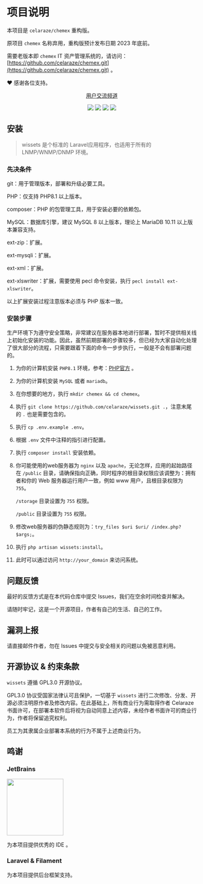 # 项目说明

本项目是 `celaraze/chemex` 重构版。

原项目 `chemex` 名称弃用，重构版预计发布日期 2023 年底前。

需要老版本即 `chemex` IT
资产管理系统的，请访问：[https://github.com/celaraze/chemex.git](https://github.com/celaraze/chemex.git) 。

❤ 感谢各位支持。

<p align="center">
    <a href="https://pd.qq.com/s/sknbyfnh">用户交流频道</a>
</p>

<p align="center">
    <img src="https://img.shields.io/badge/Latest Release-WIP-orange" />
    <img src="https://img.shields.io/badge/PHP-8.1+-green" />
    <img src="https://img.shields.io/badge/MySQL-8+-blueviolet" />
    <img src="https://img.shields.io/badge/License-GPL3.0-blue" />
</p>

## 安装

> wissets 是个标准的 Laravel应用程序，也适用于所有的 LNMP/WNMP/DNMP 环境。

### 先决条件

git：用于管理版本，部署和升级必要工具。

PHP：仅支持 PHP8.1 以上版本。

composer：PHP 的包管理工具，用于安装必要的依赖包。

MySQL：数据库引擎，建议 MySQL 8 以上版本，理论上 MariaDB 10.11 以上版本兼容支持。

ext-zip：扩展。

ext-mysqli：扩展。

ext-xml：扩展。

ext-xlswriter：扩展，需要使用 pecl 命令安装，执行 `pecl install ext-xlswriter`。

以上扩展安装过程注意版本必须与 PHP 版本一致。

### 安装步骤

生产环境下为遵守安全策略，非常建议在服务器本地进行部署，暂时不提供相关线上初始化安装的功能。因此，虽然前期部署的步骤较多，但已经为大家自动化处理了很大部分的流程，只需要跟着下面的命令一步步执行，一般是不会有部署问题的。

1. 为你的计算机安装 `PHP8.1` 环境，参考：[PHP官方](https://www.php.net/downloads) 。

2. 为你的计算机安装 `MySQL` 或者 `mariadb`。

3. 在你想要的地方，执行 `mkdir chemex && cd chemex`。

4. 执行 `git clone https://github.com/celaraze/wissets.git .`，注意末尾的 `.` 也是需要包含的。

5. 执行 `cp .env.example .env`。

6. 根据 `.env` 文件中注释的指引进行配置。

7. 执行 `composer install` 安装依赖。

8. 你可能使用的web服务器为 `nginx` 以及 `apache`，无论怎样，应用的起始路径在 `/public` 目录，请确保指向正确，同时程序的根目录权限应该调整为：拥有者和你的
   Web 服务器运行用户一致，例如 www
   用户，且根目录权限为 `755`。

   `/storage` 目录设置为 `755` 权限。

   `/public` 目录设置为 `755` 权限。

9. 修改web服务器的伪静态规则为：`try_files $uri $uri/ /index.php?$args;`。

10. 执行 `php artisan wissets:install`。

11. 此时可以通过访问 `http://your_domain` 来访问系统。

## 问题反馈

最好的反馈方式是在本代码仓库中提交 Issues，我们在空余时间检查并解决。

请随时牢记，这是一个开源项目，作者有自己的生活、自己的工作。

## 漏洞上报

请直接邮件作者，勿在 Issues 中提交与安全相关的问题以免被恶意利用。

## 开源协议 & 约束条款

`wissets` 遵循 GPL3.0 开源协议。

GPL3.0 协议受国家法律认可且保护，一切基于 `wissets` 进行二次修改、分发、开源必须注明原作者及修改内容。在此基础上，所有商业行为需取得作者 Celaraze 书面许可，在部署本软件后将视为自动同意上述内容，未经作者书面许可的商业行为，作者将保留追究权利。

员工为其隶属企业部署本系统的行为不属于上述商业行为。

## 鸣谢

### JetBrains

<a href="https://www.jetbrains.com/?from=Chemex" target="_blank">
<img src="https://lab.celaraze.com:9999/chemex/jetbrains.png" width="150"/>
</a>

为本项目提供优秀的 IDE 。

### Laravel & Filament

为本项目提供后台框架支持。
